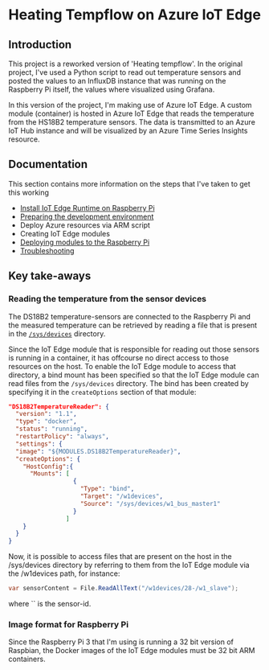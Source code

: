 # Heating Tempflow on Azure IoT Edge

## Introduction

This project is a reworked version of 'Heating tempflow'.  In the original project, I've used a Python script to read out temperature sensors and posted the values to an InfluxDB instance that was running on the Raspberry Pi itself, the values where visualized using Grafana.

In this version of the project, I'm making use of Azure IoT Edge.  A custom module (container) is hosted in Azure IoT Edge that reads the temperature from the HS18B2 temperature sensors.  The data is transmitted to an Azure IoT Hub instance and will be visualized by an Azure Time Series Insights resource.

## Documentation

This section contains more information on the steps that I've taken to get this working

- [Install IoT Edge Runtime on Raspberry Pi](./docs/iot-edge-on-pi.md)
- [Preparing the development environment](./docs/prepare-dev-environment.md)
- Deploy Azure resources via ARM script
- Creating IoT Edge modules
- [Deploying modules to the Raspberry Pi](./docs/deploying-modules.md)
- [Troubleshooting](./docs/troublehooting.md)

## Key take-aways

### Reading the temperature from the sensor devices

The DS18B2 temperature-sensors are connected to the Raspberry Pi and the measured temperature can be retrieved by reading a file that is present in the [`/sys/devices`](https://lwn.net/Articles/646617/) directory.

Since the IoT Edge module that is responsible for reading out those sensors is running in a container, it has offcourse no direct access to those resources on the host.  To enable the IoT Edge module to access that directory, a bind mount has been specified so that the IoT Edge module can read files from the `/sys/devices` directory.  The bind has been created by specifying it in the `createOptions` section of that module:

```json
"DS18B2TemperatureReader": {
  "version": "1.1",
  "type": "docker",
  "status": "running",
  "restartPolicy": "always",
  "settings": {
  "image": "${MODULES.DS18B2TemperatureReader}",
  "createOptions": {
    "HostConfig":{
      "Mounts": [
                  {
                    "Type": "bind",
                    "Target": "/w1devices",
                    "Source": "/sys/devices/w1_bus_master1"
                  }
                ]
    }
  }
}
```

Now, it is possible to access files that are present on the host in the /sys/devices directory by referring to them from the IoT Edge module via the /w1devices path, for instance:

```csharp
var sensorContent = File.ReadAllText("/w1devices/28-/w1_slave");
```
where `` is the sensor-id.

### Image format for Raspberry Pi

Since the Raspberry Pi 3 that I'm using is running a 32 bit version of Raspbian, the Docker images of the IoT Edge modules must be 32 bit ARM containers.